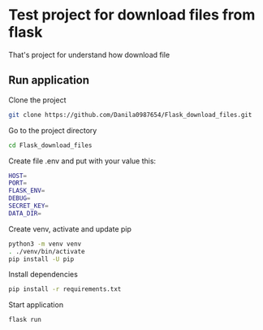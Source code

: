 
# Test project for download files from flask

That's project for understand how download file


## Run application

Clone the project

```bash
git clone https://github.com/Danila0987654/Flask_download_files.git
```

Go to the project directory

```bash
cd Flask_download_files
```

Create file .env and put with your value this:

```bash
HOST=
PORT=
FLASK_ENV=
DEBUG=
SECRET_KEY=
DATA_DIR=
```

Create venv, activate and update pip

```bash
python3 -m venv venv
. ./venv/bin/activate
pip install -U pip
```

Install dependencies

```bash
pip install -r requirements.txt
```

Start application

```bash
flask run
```